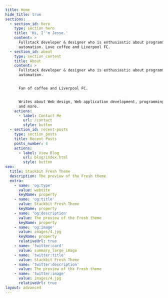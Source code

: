```yaml
---
title: Home
hide_title: true
sections:
  - section_id: hero
    type: section_hero
    title: 'Hi, I''m Jesse.'
    content: >
      Fullstack developer & designer who is enthusiastic about programming and
      automation. Love coffee and Liverpool FC.
  - section_id: about
    type: section_content
    title: About
    content: >
      Fullstack developer & designer who is enthusiastic about programming and
      automation. 


      Fan of coffee and Liverpool FC.


      Writes about Web design, Web application development, programming, tech
      and more.
    actions:
      - label: Contact Me
        url: /contact
        style: button
  - section_id: recent-posts
    type: section_posts
    title: Recent Posts
    posts_number: 4
    actions:
      - label: View Blog
        url: blog/index.html
        style: button
seo:
  title: Stackbit Fresh Theme
  description: The preview of the Fresh theme
  extra:
    - name: 'og:type'
      value: website
      keyName: property
    - name: 'og:title'
      value: Stackbit Fresh Theme
      keyName: property
    - name: 'og:description'
      value: The preview of the Fresh theme
      keyName: property
    - name: 'og:image'
      value: images/4.jpg
      keyName: property
      relativeUrl: true
    - name: 'twitter:card'
      value: summary_large_image
    - name: 'twitter:title'
      value: Stackbit Fresh Theme
    - name: 'twitter:description'
      value: The preview of the Fresh theme
    - name: 'twitter:image'
      value: images/4.jpg
      relativeUrl: true
layout: advanced
---
```


